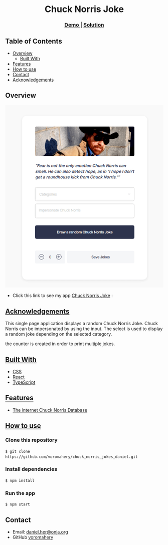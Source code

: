 <h1 align="center">Chuck Norris Joke</h1>

<div align="center">
  <h3>
    <a href="https://chuck-norris-joke-daniel.netlify.app/">
      Demo
    </a>
    <span> | </span>
    <a href="https://github.com/voromahery/chuck_norris_jokes_daniel">
      Solution
    </a>
  </h3>
</div>

<!-- TABLE OF CONTENTS -->

## Table of Contents

- [Overview](#overview)
  - [Built With](#built-with)
- [Features](#features)
- [How to use](#how-to-use)
- [Contact](#contact)
- [Acknowledgements](#acknowledgements)

<!-- OVERVIEW -->

## Overview

![chuck-norris-screenshot](./public/screenshot.png)

- Click this link to see my app [Chuck Norris Joke](https://chuck-norris-joke-daniel.netlify.app/) :

## [Acknowledgements](#acknowledgements)

This single page application displays a random Chuck Norris Joke. Chuck Norris can be impersonated by using the input. The select is used to display a random joke depending on the selected category.

the counter is created in order to print multiple jokes.

## [Built With](#built-with)

- [CSS](https://developer.mozilla.org/en-US/docs/Web/CSS)
- [React](https://reactjs.org/)
- [TypeScript](https://www.typescriptlang.org/)

## [Features](#feature)

- [The internet Chuck Norris Database](http://www.icndb.com/api/)

## [How to use](#how-to-use)

### Clone this repository

`$ git clone https://github.com/voromahery/chuck_norris_jokes_daniel.git`

### Install dependencies

`$ npm install`

### Run the app

`$ npm start`

## Contact

- Email: daniel.her@onja.org
- GitHub [voromahery](https://github.com/voromahery)
